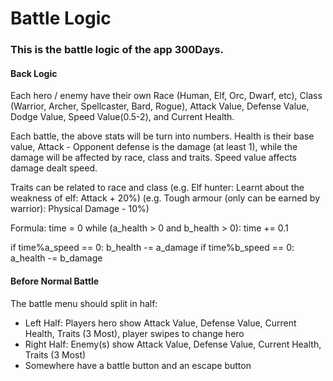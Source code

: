 # Battle Logic

### This is the battle logic of the app 300Days. 

#### Back Logic

Each hero / enemy have their own Race (Human, Elf, Orc, Dwarf, etc), Class (Warrior, Archer, Spellcaster, Bard, Rogue), Attack Value, Defense Value, Dodge Value, Speed Value(0.5-2), and Current Health.

Each battle, the above stats will be turn into numbers. Health is their base value, Attack - Opponent defense is the damage (at least 1), while the damage will be affected by race, class and traits. Speed value affects damage dealt speed. 

Traits can be related to race and class 
(e.g. Elf hunter: Learnt about the weakness of elf: Attack + 20%) 
(e.g. Tough armour (only can be earned by warrior): Physical Damage - 10%)

Formula:
time = 0
while (a_health > 0 and b_health > 0):
  time += 0.1
  
  if time%a_speed == 0:
    b_health -= a_damage
  if time%b_speed == 0:
    a_health -= b_damage
  



#### Before Normal Battle

The battle menu should split in half:

  - Left Half: Players hero show Attack Value, Defense Value, Current Health, Traits (3 Most), player swipes to change hero
  - Right Half: Enemy(s) show Attack Value, Defense Value, Current Health, Traits (3 Most)
  - Somewhere have a battle button and an escape button


